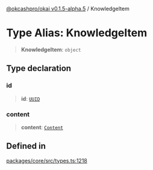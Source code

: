 [@okcashpro/okai v0.1.5-alpha.5](../index.md) / KnowledgeItem

# Type Alias: KnowledgeItem

> **KnowledgeItem**: `object`

## Type declaration

### id

> **id**: [`UUID`](UUID.md)

### content

> **content**: [`Content`](../interfaces/Content.md)

## Defined in

[packages/core/src/types.ts:1218](https://github.com/okcashpro/okai/blob/main/packages/core/src/types.ts#L1218)
